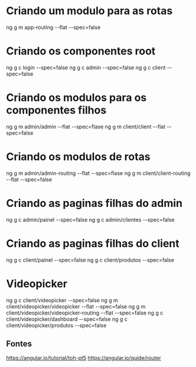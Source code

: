 

# Criando um modulo para as rotas
ng g m app-routing --flat --spec=false

# Criando os componentes root
ng g c login --spec=false
ng g c admin --spec=false
ng g c client --spec=false

# Criando os modulos para os componentes filhos
ng g m admin/admin --flat --spec=flase
ng g m client/client --flat --spec=false

# Criando os modulos de rotas
ng g m admin/admin-routing --flat --spec=flase
ng g m client/client-routing --flat --spec=false

# Criando as paginas filhas do admin
ng g c admin/painel --spec=false
ng g c admin/clientes --spec=false

# Criando as paginas filhas do client
ng g c client/painel --spec=false
ng g c client/produtos --spec=false

# Videopicker
ng g c client/videopicker --spec=false
ng g m client/videopicker/videopicker --flat --spec=false
ng g m client/videopicker/videopicker-routing --flat --spec=false
ng g c client/videopicker/dashboard --spec=false
ng g c client/videopicker/produtos --spec=false


## Fontes
https://angular.io/tutorial/toh-pt5
https://angular.io/guide/router